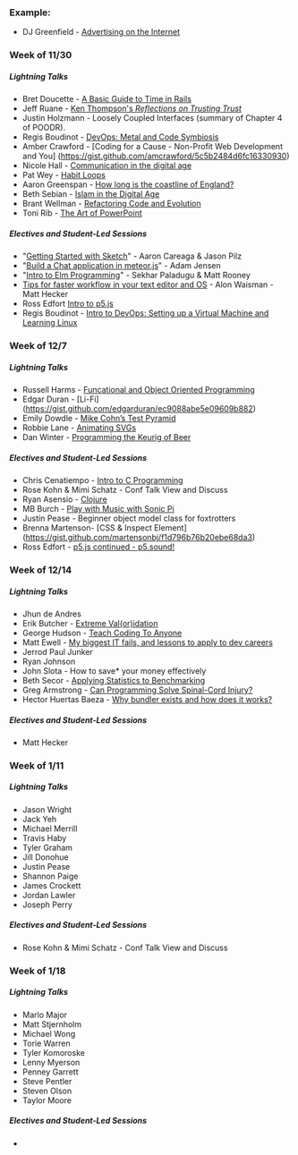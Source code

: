 ### Example:

* DJ Greenfield - [Advertising on the Internet](https://gist.github.com/AllPurposeName/7c117da4b0345eb6b817)

### **Week of 11/30**

##### Lightning Talks

* Bret Doucette - [A Basic Guide to Time in Rails](https://gist.github.com/bad6e/b9d6bd099295b86c0605)
* Jeff Ruane - [Ken Thompson's *Reflections on Trusting Trust*](https://gist.github.com/jbrr/b07f15c0220afe89f4ef)
* Justin Holzmann - Loosely Coupled Interfaces (summary of Chapter 4 of POODR).
* Regis Boudinot - [DevOps: Metal and Code Symbiosis](https://gist.github.com/selfup/0542e7e897593b9e3d95)
* Amber Crawford - [Coding for a Cause - Non-Profit Web Development and You] (https://gist.github.com/amcrawford/5c5b2484d6fc16330930)
* Nicole Hall - [Communication in the digital age](https://gist.github.com/NicoleHall/f0cac9f15e0cf96e07a4)
* Pat Wey - [Habit Loops](https://gist.github.com/patwey/ef59e9ce13caf4915891)
* Aaron Greenspan - [How long is the coastline of England?](https://gist.github.com/afg419/4e03ca48f01ae9fe2e84)
* Beth Sebian - [Islam in the Digital Age](https://github.com/bethsebian/m2_lightning_talk/blob/master/lightning.markdown)
* Brant Wellman - [Refactoring Code and Evolution](https://gist.github.com/brantwellman/a5cd97065392ef9b7268)
* Toni Rib - [The Art of PowerPoint](https://gist.github.com/ToniRib/7db128341b4f3ba0a976)

##### Electives and Student-Led Sessions

* "[Getting Started with Sketch](https://gist.github.com/jasonpilz/a4f36cf933929e272af3)" - Aaron Careaga & Jason Pilz
* "[Build a Chat application in meteor.js](https://gist.github.com/adamki/89d7e185f03aaaf0a557)" - Adam Jensen
* "[Intro to Elm Programming](https://gist.github.com/MattRooney/6131a8d3bd85739d7cc9)" - Sekhar Paladugu & Matt Rooney
* [Tips for faster workflow in your text editor and OS](https://gist.github.com/MowAlon/1641b1208aba11a15d85#file-new_student_machine_speedies-md) - Alon Waisman - Matt Hecker
* Ross Edfort [Intro to p5.js](https://rossedfort.wordpress.com/2015/10/01/exploring-p5-js/)
* Regis Boudinot - [Intro to DevOps: Setting up a Virtual Machine and Learning Linux](https://gist.github.com/selfup/3a7da40919fa7acdc30c)

### **Week of 12/7**

##### Lightning Talks

* Russell Harms - [Funcational and Object Oriented Programming](https://gist.github.com/russelleh/b24294211a7ab6c9fe98)
* Edgar Duran - [Li-Fi] (https://gist.github.com/edgarduran/ec9088abe5e09609b882)
* Emily Dowdle - [Mike Cohn’s Test Pyramid](https://gist.github.com/emilydowdle/970f41008ae865b121cb)
* Robbie Lane - [Animating SVGs](https://gist.github.com/robbielane/534d6ae0e3a1c8a06018)
* Dan Winter - [Programming the Keurig of Beer](https://gist.github.com/danjwinter/e1e9868d32e335d2d768)

##### Electives and Student-Led Sessions
* Chris Cenatiempo - [Intro to C Programming](https://gist.github.com/ChrisCenatie/2e9652c8459d7683ec45)
* Rose Kohn & Mimi Schatz - Conf Talk View and Discuss
* Ryan Asensio - [Clojure](https://gist.github.com/rasensio1/1dea254a43b819140904)
* MB Burch - [Play with Music with Sonic Pi](https://gist.github.com/mbburch/9e98212d9b4a5a40169a)
* Justin Pease - Beginner object model class for foxtrotters
* Brenna Martenson- [CSS & Inspect Element] (https://gist.github.com/martensonbj/f1d796b76b20ebe68da3)
* Ross Edfort - [p5.js continued - p5.sound!](https://gist.github.com/rossedfort/2f1487a7954120ebd4a8)

### **Week of 12/14**

##### Lightning Talks

* Jhun de Andres
* Erik Butcher - [Extreme Val(or)idation](https://gist.github.com/with-a-k/d92fb9ba5a9bfea0cff1)
* George Hudson - [Teach Coding To Anyone](https://gist.github.com/Egogre/2a42d15737f6696ab8c3)
* Matt Ewell - [My biggest IT fails, and lessons to apply to dev careers](https://gist.github.com/plato721/de19241c1d35fac85217)
* Jerrod Paul Junker
* Ryan Johnson
* John Slota - How to save* your money effectively
* Beth Secor - [Applying Statistics to Benchmarking](https://gist.github.com/bethsecor/fbbddc66621855e24ae3)
* Greg Armstrong - [Can Programming Solve Spinal-Cord Injury?](https://gist.github.com/GregoryArmstrong/3af1a02c2b083e21aebc)
* Hector Huertas Baeza - [Why bundler exists and how does it works?](https://gist.github.com/hectorhuertas/6dd37217ddc1ae977a8c)

##### Electives and Student-Led Sessions

* Matt Hecker

### **Week of 1/11**

##### Lightning Talks

* Jason Wright
* Jack Yeh
* Michael Merrill
* Travis Haby
* Tyler Graham
* Jill Donohue
* Justin Pease
* Shannon Paige
* James Crockett
* Jordan Lawler
* Joseph Perry

##### Electives and Student-Led Sessions

* Rose Kohn & Mimi Schatz - Conf Talk View and Discuss

### **Week of 1/18**

##### Lightning Talks

* Marlo Major
* Matt Stjernholm
* Michael Wong
* Torie Warren
* Tyler Komoroske
* Lenny Myerson
* Penney Garrett
* Steve Pentler
* Steven Olson
* Taylor Moore

##### Electives and Student-Led Sessions

*
